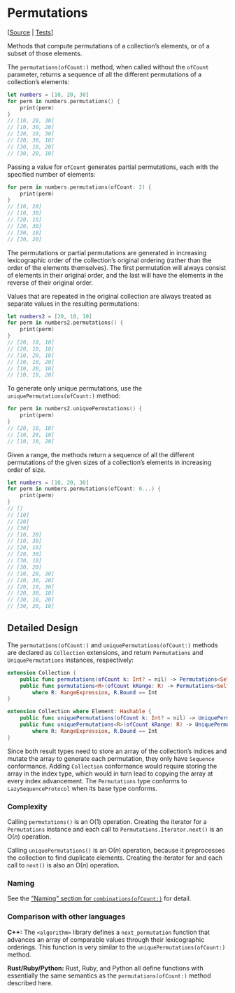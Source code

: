 # Permutations

[[Source](https://github.com/apple/swift-algorithms/blob/main/Sources/Algorithms/Permutations.swift) | 
 [Tests](https://github.com/apple/swift-algorithms/blob/main/Tests/SwiftAlgorithmsTests/PermutationsTests.swift)]

Methods that compute permutations of a collection’s elements, or of a subset of
those elements.

The `permutations(ofCount:)` method, when called without the `ofCount`
parameter, returns a sequence of all the different permutations of a
collection’s elements:

```swift
let numbers = [10, 20, 30]
for perm in numbers.permutations() {
    print(perm)
}
// [10, 20, 30]
// [10, 30, 20]
// [20, 10, 30]
// [20, 30, 10]
// [30, 10, 20]
// [30, 20, 10]
```

Passing a value for `ofCount` generates partial permutations, each with the
specified number of elements:

```swift
for perm in numbers.permutations(ofCount: 2) {
    print(perm)
}
// [10, 20]
// [10, 30]
// [20, 10]
// [20, 30]
// [30, 10]
// [30, 20]
```

The permutations or partial permutations are generated in increasing
lexicographic order of the collection’s original ordering (rather than the order
of the elements themselves). The first permutation will always consist of
elements in their original order, and the last will have the elements in the
reverse of their original order.

Values that are repeated in the original collection are always treated as
separate values in the resulting permutations:

```swift
let numbers2 = [20, 10, 10]
for perm in numbers2.permutations() {
    print(perm)
}
// [20, 10, 10]
// [20, 10, 10]
// [10, 20, 10]
// [10, 10, 20]
// [10, 20, 10]
// [10, 10, 20]
```

To generate only unique permutations, use the `uniquePermutations(ofCount:)` method:

```swift
for perm in numbers2.uniquePermutations() {
    print(perm)
}
// [20, 10, 10]
// [10, 20, 10]
// [10, 10, 20]
```

Given a range, the methods return a sequence of all the different permutations of the given sizes of a collection’s elements in increasing order of size.

```swift
let numbers = [10, 20, 30]
for perm in numbers.permutations(ofCount: 0...) {
    print(perm)
}
// []
// [10]
// [20]
// [30]
// [10, 20]
// [10, 30]
// [20, 10]
// [20, 30]
// [30, 10]
// [30, 20]
// [10, 20, 30]
// [10, 30, 20]
// [20, 10, 30]
// [20, 30, 10]
// [30, 10, 20]
// [30, 20, 10]
```

## Detailed Design

The `permutations(ofCount:)` and `uniquePermutations(ofCount:)` methods are declared as `Collection` extensions,
and return `Permutations` and `UniquePermutations` instances, respectively:

```swift
extension Collection {
    public func permutations(ofCount k: Int? = nil) -> Permutations<Self>
    public func permutations<R>(ofCount kRange: R) -> Permutations<Self>
        where R: RangeExpression, R.Bound == Int
}

extension Collection where Element: Hashable {
    public func uniquePermutations(ofCount k: Int? = nil) -> UniquePermutations<Self>
    public func uniquePermutations<R>(ofCount kRange: R) -> UniquePermutations<Self>
        where R: RangeExpression, R.Bound == Int
}
```

Since both result types need to store an array of the collection’s
indices and mutate the array to generate each permutation, they only
have `Sequence` conformance. Adding `Collection` conformance would require
storing the array in the index type, which would in turn lead to copying the
array at every index advancement. The `Permutations` type
conforms to `LazySequenceProtocol` when its base type conforms.

### Complexity

Calling `permutations()` is an O(1) operation. Creating the iterator for a
`Permutations` instance and each call to `Permutations.Iterator.next()` is an
O(_n_) operation.

Calling `uniquePermutations()` is an O(_n_) operation, because it preprocesses the
collection to find duplicate elements. Creating the iterator for and each call to 
`next()` is also an O(_n_) operation.

### Naming

See the ["Naming" section for `combinations(ofCount:)`](Combinations.md#naming) for detail.

### Comparison with other languages

**C++:** The `<algorithm>` library defines a `next_permutation` function that
advances an array of comparable values through their lexicographic orderings.
This function is very similar to the `uniquePermutations(ofCount:)` method.

**Rust/Ruby/Python:** Rust, Ruby, and Python all define functions with
essentially the same semantics as the `permutations(ofCount:)` method 
described here.
